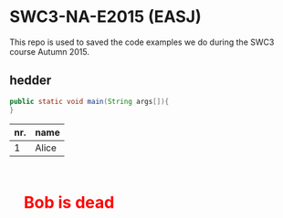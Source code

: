 # SWC3-NA-E2015 (EASJ)

This repo is used to saved the code examples we do during the SWC3 course Autumn 2015.

## hedder

```java
public static void main(String args[]){
}
```

|nr.|name|
|---|----|
|1  | Alice|


<h1 style="color:red; padding:25px;">Bob is dead</h1>
